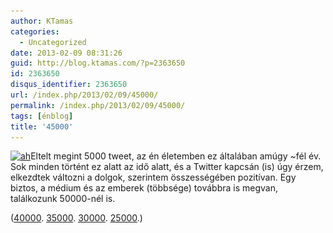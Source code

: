 ```yaml
---
author: KTamas
categories:
  - Uncategorized
date: 2013-02-09 08:31:26
guid: http://blog.ktamas.com/?p=2363650
id: 2363650
disqus_identifier: 2363650
url: /index.php/2013/02/09/45000/
permalink: /index.php/2013/02/09/45000/
tags: [énblog]
title: '45000'
---
```


[<img src="/wp-content/uploads/2013/02/ah.png" alt="ah" width="302" height="158" class="alignleft size-full wp-image-2363651" srcset="/wp-content/uploads/2013/02/ah.png 302w, /wp-content/uploads/2013/02/ah-300x156.png 300w" sizes="(max-width: 302px) 100vw, 302px" />](/wp-content/uploads/2013/02/ah.png)Eltelt megint 5000 tweet, az én életemben ez általában amúgy ~fél év. Sok minden történt ez alatt az idő alatt, és a Twitter kapcsán (is) úgy érzem, elkezdtek változni a dolgok, szerintem összességében pozitívan. Egy biztos, a médium és az emberek (többsége) továbbra is megvan, találkozunk 50000-nél is.

([40000](http://blog.ktamas.com/index.php/2012/06/25/40000/). [35000](http://blog.ktamas.com/index.php/2011/12/09/35000/). [30000](http://blog.ktamas.com/index.php/2011/05/26/30k/). [25000](http://blog.ktamas.com/index.php/2010/10/17/25000_2/).)

